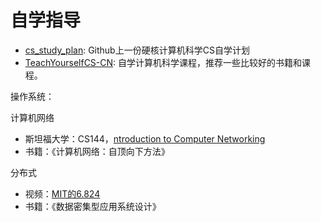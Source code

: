 <!--
 * @Author: your name
 * @Date: 2021-04-15 09:23:25
 * @LastEditTime: 2021-04-15 09:38:12
 * @LastEditors: Please set LastEditors
 * @Description: In User Settings Edit
 * @FilePath: \Learning-Computer-Science-Journey\C++\Plan.md
-->
# 自学指导
- [cs_study_plan](https://github.com/spring2go/cs_study_plan): Github上一份硬核计算机科学CS自学计划
- [TeachYourselfCS-CN](https://github.com/keithnull/TeachYourselfCS-CN/blob/master/TeachYourselfCS-CN.md): 自学计算机科学课程，推荐一些比较好的书籍和课程。

操作系统：

计算机网络
- 斯坦福大学：CS144，[ntroduction to Computer Networking](https://online.stanford.edu/lagunita-learning-platform)
- 书籍：《计算机网络：自顶向下方法》

分布式
- 视频：[MIT的6.824](https://www.bilibili.com/video/BV1qk4y197bB?from=search&seid=8947658824091097309)
- 书籍：《数据密集型应用系统设计》